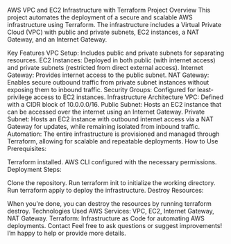AWS VPC and EC2 Infrastructure with Terraform
Project Overview
This project automates the deployment of a secure and scalable AWS infrastructure using Terraform. The infrastructure includes a Virtual Private Cloud (VPC) with public and private subnets, EC2 instances, a NAT Gateway, and an Internet Gateway.

Key Features
VPC Setup: Includes public and private subnets for separating resources.
EC2 Instances: Deployed in both public (with internet access) and private subnets (restricted from direct external access).
Internet Gateway: Provides internet access to the public subnet.
NAT Gateway: Enables secure outbound traffic from private subnet instances without exposing them to inbound traffic.
Security Groups: Configured for least-privilege access to EC2 instances.
Infrastructure Architecture
VPC: Defined with a CIDR block of 10.0.0.0/16.
Public Subnet: Hosts an EC2 instance that can be accessed over the internet using an Internet Gateway.
Private Subnet: Hosts an EC2 instance with outbound internet access via a NAT Gateway for updates, while remaining isolated from inbound traffic.
Automation: The entire infrastructure is provisioned and managed through Terraform, allowing for scalable and repeatable deployments.
How to Use
Prerequisites:

Terraform installed.
AWS CLI configured with the necessary permissions.
Deployment Steps:

Clone the repository.
Run terraform init to initialize the working directory.
Run terraform apply to deploy the infrastructure.
Destroy Resources:

When you're done, you can destroy the resources by running terraform destroy.
Technologies Used
AWS Services: VPC, EC2, Internet Gateway, NAT Gateway.
Terraform: Infrastructure as Code for automating AWS deployments.
Contact
Feel free to ask questions or suggest improvements! I’m happy to help or provide more details.

